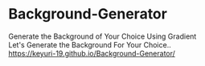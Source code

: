 # Background-Generator
Generate the Background of Your Choice Using Gradient
<br>
Let's Generate the Background For Your Choice..
<br>
https://keyuri-19.github.io/Background-Generator/
